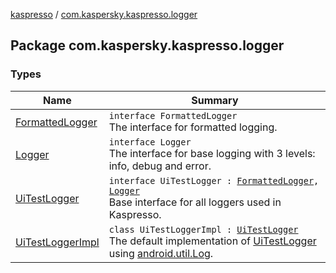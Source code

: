 [kaspresso](../index.md) / [com.kaspersky.kaspresso.logger](./index.md)

## Package com.kaspersky.kaspresso.logger

### Types

| Name | Summary |
|---|---|
| [FormattedLogger](-formatted-logger/index.md) | `interface FormattedLogger`<br>The interface for formatted logging. |
| [Logger](-logger/index.md) | `interface Logger`<br>The interface for base logging with 3 levels: info, debug and error. |
| [UiTestLogger](-ui-test-logger.md) | `interface UiTestLogger : `[`FormattedLogger`](-formatted-logger/index.md)`, `[`Logger`](-logger/index.md)<br>Base interface for all loggers used in Kaspresso. |
| [UiTestLoggerImpl](-ui-test-logger-impl/index.md) | `class UiTestLoggerImpl : `[`UiTestLogger`](-ui-test-logger.md)<br>The default implementation of [UiTestLogger](-ui-test-logger.md) using [android.util.Log](https://developer.android.com/reference/android/util/Log.html). |
